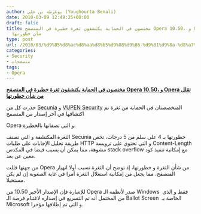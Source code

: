 ```yaml
---
author: يوغرطة بن علي (Youghourta Benali)
date: 2010-03-09 12:49:25+00:00
draft: false
title: مختصون في الحماية يكتشفون ثغرة خطيرة في المتصفح Opera 10.50، و Opera تقلل من
  شأن خطورتها
type: post
url: /2010/03/%d9%85%d8%ae%d8%aa%d8%b5%d9%88%d9%86-%d9%81%d9%8a-%d8%a7%d9%84%d8%ad%d9%85%d8%a7%d9%8a%d8%a9-%d9%8a%d9%83%d8%aa%d8%b4%d9%81%d9%88%d9%86-%d8%ab%d8%ba%d8%b1%d8%a9-%d8%ae%d8%b7%d9%8a%d8%b1%d8%a9-%d9%81/
categories:
- Security
- متصفحات
tags:
- Opera
---
```


[**مختصون في الحماية يكتشفون ثغرة خطيرة في المتصفح Opera 10.50، و Opera تقلل من شأن خطورتها**](https://www.it-scoop.com/2010/03/%d9%85%d8%ae%d8%aa%d8%b5%d9%88%d9%86-%d9%81%d9%8a-%d8%a7%d9%84%d8%ad%d9%85%d8%a7%d9%8a%d8%a9-%d9%8a%d9%83%d8%aa%d8%b4%d9%81%d9%88%d9%86-%d8%ab%d8%ba%d8%b1%d8%a9-%d8%ae%d8%b7%d9%8a%d8%b1%d8%a9-%d9%81/)




حذرت كل من [Secunia](http://secunia.com/advisories/38820) و [VUPEN Security](http://www.vupen.com/english/advisories/2010/0529) المتخصصتان في الحماية من ثغرة تم اكتشافها في آخر إصدار من المتصفح




[
](https://www.it-scoop.com/wp-content/uploads/2010/03/opera.jpg)Opera و التي تصفانها بالخطيرة.




[](https://www.it-scoop.com/2010/03/%d9%85%d8%ae%d8%aa%d8%b5%d9%88%d9%86-%d9%81%d9%8a-%d8%a7%d9%84%d8%ad%d9%85%d8%a7%d9%8a%d8%a9-%d9%8a%d9%83%d8%aa%d8%b4%d9%81%d9%88%d9%86-%d8%ab%d8%ba%d8%b1%d8%a9-%d8%ae%d8%b7%d9%8a%d8%b1%d8%a9-%d9%81/)




الثغرة المكتشَفة و التي تصنف Secunia خطورتها بـ 4 على سلم من 5 درجات، تخص طريقة تحليل الإجابات على طلبات HTTP و التي تحتوي على ترويسة Content-Length مشوهة، مما يمكن أن يسبب فيضا في المكدس stack overflow مع إمكانية تنفيذ كود معين عن بعد.




من جهتها قللت Opera من شأن الثغرة و خطورتها، إذ توضح أن الثغرة تسبب أولا انهيار المتصفح، مما يجعل من إمكانية استغلال الثغرة أمرا في غاية الصعوبة إن لم يكن مستحيلا.




للإشارة فإن الإصدار الأخير 10.50 من Opera صدر لأنظمة الـ Windows  فقط و الذي من المحتمل أنه تم التسريع في إصداره لاغتنام فرصة الـ Ballot Screen  الخاصة بـ Microsoft و التي تم إطلاقها مؤخرا.



